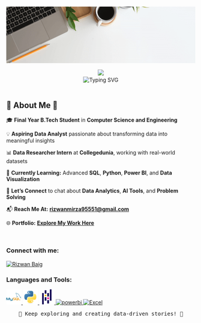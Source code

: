 ![MasterHead](https://raw.githubusercontent.com/rizz1406/rizz1406/refs/heads/main/assets/linkedinBanner-ezgif.com-video-to-gif-converter.gif)
<br>
<div align="center">
<img src="https://readme-typing-svg.demolab.com?font=Courgette&size=30&pause=1000&center=true&width=435&height=55&lines=Welcome+to+my+GitHub+Profile!" />
<br>
<img src="https://readme-typing-svg.demolab.com?font=Courgette&size=26&pause=1000&width=465&height=55&lines=Hi,+I'm+Rizwan!;Data+Enthusiast.;Student.;Turning+Data+into+Insights!" alt="Typing SVG" />
</div>
<br>
<div align="left">

## 🌟 About Me 🌟

🎓 **Final Year B.Tech Student** in **Computer Science and Engineering**  

💡 **Aspiring Data Analyst** passionate about transforming data into meaningful insights  

📊 **Data Researcher Intern** at **Collegedunia**, working with real-world datasets  

🚀 **Currently Learning:** Advanced **SQL**, **Python**, **Power BI**, and **Data Visualization**  

🤝 **Let’s Connect** to chat about **Data Analytics**, **AI Tools**, and **Problem Solving**  

📬 **Reach Me At:** **rizwanmirza95551@gmail.com**  

🌐 **Portfolio:** [**Explore My Work Here**](https://rizz1406.github.io/)

</div>

<br>

<h3 align="left">Connect with me:</h3>
<p align="left">
<a href="https://linkedin.com/in/rizwanbaig001" target="blank">
  <img align="center" src="https://raw.githubusercontent.com/rahuldkjain/github-profile-readme-generator/master/src/images/icons/Social/linked-in-alt.svg" alt="Rizwan Baig" height="30" width="40" />
</a>
</p>

<h3 align="left">Languages and Tools:</h3>
<p align="left">

<a href="https://www.mysql.com/" target="_blank" rel="noreferrer"> 
  <img src="https://raw.githubusercontent.com/devicons/devicon/master/icons/mysql/mysql-original-wordmark.svg" alt="mysql" width="40" height="40"/> 
</a>

<a href="https://www.python.org" target="_blank" rel="noreferrer"> 
  <img src="https://raw.githubusercontent.com/devicons/devicon/master/icons/python/python-original.svg" alt="python" width="40" height="40"/> 
</a>

<a href="https://pandas.pydata.org/" target="_blank" rel="noreferrer"> 
  <img src="https://raw.githubusercontent.com/devicons/devicon/2ae2a900d2f041da66e950e4d48052658d850630/icons/pandas/pandas-original.svg" alt="pandas" width="40" height="40"/> 
</a>

<a href="https://powerbi.microsoft.com/" target="_blank" rel="noreferrer"> 
  <img src="https://www.vectorlogo.zone/logos/microsoft_powerbi/microsoft_powerbi-icon.svg" alt="powerbi" width="40" height="40"/> 
</a>

<a href="https://www.microsoft.com/en-us/microsoft-365/excel" target="_blank" rel="noreferrer"> 
  <img src="https://upload.wikimedia.org/wikipedia/commons/3/34/Microsoft_Office_Excel_%282019%E2%80%93present%29.svg" alt="Excel" width="40" height="40"/> 
</a>

</p>

<div align="center">
<pre align="center">🌟 Keep exploring and creating data-driven stories! 🌟</pre>
<br><br><br>
</div>
